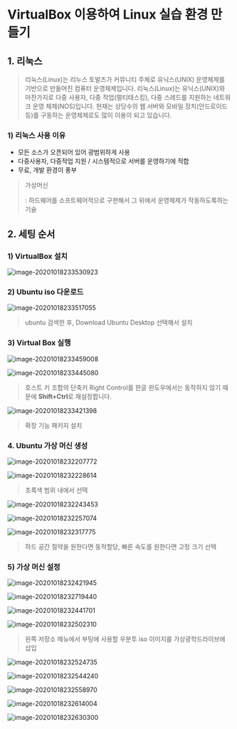 # VirtualBox 이용하여 Linux 실습 환경 만들기

## 1. 리눅스

>리눅스(Linux)는 리누스 토발즈가 커뮤니티 주체로 유닉스(UNIX) 운영체제를 기반으로 만들어진 컴퓨터 운영체제입니다. 리눅스(Linux)는 유닉스(UNIX)와 마찬가지로 다중 사용자, 다중 작업(멀티태스킹), 다중 스레드를 지원하는 네트워크 운영 체제(NOS)입니다. 현재는 상당수의 웹 서버와 모바일 장치(안드로이드 등)를 구동하는 운영체제로도 많이 이용이 되고 있습니다.

### 1) 리눅스 사용 이유

- 모든 소스가 오픈되어 있어 광범위하게 사용
- 다중사용자, 다중작업 지원 / 시스템적으로 서버를 운영하기에 적합
- 무료, 개발 환경이 풍부



> 가상머신
>
> : 하드웨어를 소프트웨어적으로 구현해서 그 위에서 운영체제가 작동하도록하는 기술 



## 2. 세팅 순서

### 1) VirtualBox 설치

![image-20201018233530923](VirtualBox_Linux_환경.assets/image-20201018233530923.png)



### 2) Ubuntu iso 다운로드

![image-20201018233517055](VirtualBox_Linux_환경.assets/image-20201018233517055.png)

> ubuntu 검색한 후, Download Ubuntu Desktop 선택해서 설치



### 3) Virtual Box 실행

![image-20201018233459008](VirtualBox_Linux_환경.assets/image-20201018233459008.png)



![image-20201018233445080](VirtualBox_Linux_환경.assets/image-20201018233445080.png)

> 호스트 키 조합의 단축키 Right Control를 한글 윈도우에서는 동작하지 않기 때문에 **Shift+Ctrl**로 재설정합니다.



![image-20201018233421398](VirtualBox_Linux_환경.assets/image-20201018233421398.png)

> 확장 기능 패키지 설치



### 4. Ubuntu 가상 머신 생성

![image-20201018232207772](VirtualBox_Linux_환경.assets/image-20201018232207772.png)



![image-20201018232228614](VirtualBox_Linux_환경.assets/image-20201018232228614.png)

> 초록색 범위 내에서 선택



![image-20201018232243453](VirtualBox_Linux_환경.assets/image-20201018232243453.png)



![image-20201018232257074](VirtualBox_Linux_환경.assets/image-20201018232257074.png)



![image-20201018232317775](VirtualBox_Linux_환경.assets/image-20201018232317775.png)

> 하드 공간 절약을 원한다면 동적할당, 빠른 속도를 원한다면 고정 크기 선택 



### 5) 가상 머신 설정

![image-20201018232421945](VirtualBox_Linux_환경.assets/image-20201018232421945.png)



![image-20201018232719440](VirtualBox_Linux_환경.assets/image-20201018232719440.png)



![image-20201018232441701](VirtualBox_Linux_환경.assets/image-20201018232441701.png)



![image-20201018232502310](VirtualBox_Linux_환경.assets/image-20201018232502310.png)

> 왼쪽 저장소 메뉴에서 부팅에 사용할 우분투 iso 이미지를 가상광학드라이브에 삽입



![image-20201018232524735](VirtualBox_Linux_환경.assets/image-20201018232524735.png)



![image-20201018232544240](VirtualBox_Linux_환경.assets/image-20201018232544240.png)



![image-20201018232558970](VirtualBox_Linux_환경.assets/image-20201018232558970.png)



![image-20201018232614004](VirtualBox_Linux_환경.assets/image-20201018232614004.png)



![image-20201018232630300](VirtualBox_Linux_환경.assets/image-20201018232630300.png)



